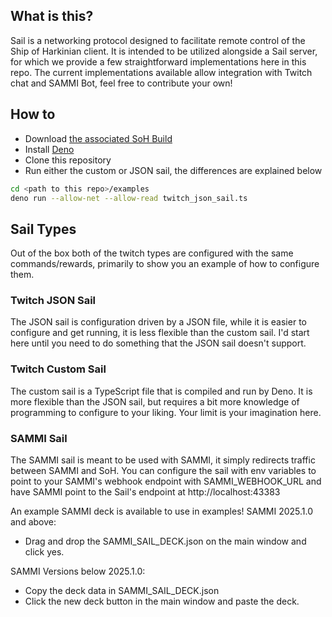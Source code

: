 ## What is this?

Sail is a networking protocol designed to facilitate remote control of the Ship
of Harkinian client. It is intended to be utilized alongside a Sail server, for
which we provide a few straightforward implementations here in this repo. The
current implementations available allow integration with Twitch chat and SAMMI
Bot, feel free to contribute your own!

## How to

- Download
  [the associated SoH Build](https://github.com/HarbourMasters/Shipwright/pull/3073)
- Install [Deno](https://deno.land/manual@v1.34.3/getting_started/installation)
- Clone this repository
- Run either the custom or JSON sail, the differences are explained below

```sh
cd <path to this repo>/examples
deno run --allow-net --allow-read twitch_json_sail.ts
```

## Sail Types

Out of the box both of the twitch types are configured with the same
commands/rewards, primarily to show you an example of how to configure them.

### Twitch JSON Sail

The JSON sail is configuration driven by a JSON file, while it is easier to
configure and get running, it is less flexible than the custom sail. I'd start
here until you need to do something that the JSON sail doesn't support.

### Twitch Custom Sail

The custom sail is a TypeScript file that is compiled and run by Deno. It is
more flexible than the JSON sail, but requires a bit more knowledge of
programming to configure to your liking. Your limit is your imagination here.

### SAMMI Sail

The SAMMI sail is meant to be used with SAMMI, it simply redirects
traffic between SAMMI and SoH. You can configure the sail with env
variables to point to your SAMMI's webhook endpoint with SAMMI_WEBHOOK_URL and
have SAMMI point to the Sail's endpoint at http://localhost:43383

An example SAMMI deck is available to use in examples!
SAMMI 2025.1.0 and above:
- Drag and drop the SAMMI_SAIL_DECK.json on the main window and click yes.

SAMMI Versions below 2025.1.0:
- Copy the deck data in SAMMI_SAIL_DECK.json
- Click the new deck button in the main window and paste the deck.
